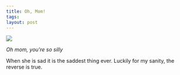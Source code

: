```yaml
---
title: Oh, Mom!
tags: 
layout: post
---
```

<img src="http://photos.fuzzymonk.com/leah/image/595/IMG_7471.JPG" class="picture" />

_Oh mom, you're so silly_



When she is sad it is the saddest thing ever.  Luckily for my sanity, the reverse is true.
